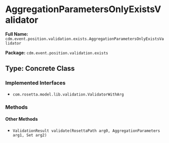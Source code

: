 # AggregationParametersOnlyExistsValidator

**Full Name:** `cdm.event.position.validation.exists.AggregationParametersOnlyExistsValidator`

**Package:** `cdm.event.position.validation.exists`

## Type: Concrete Class

### Implemented Interfaces

- `com.rosetta.model.lib.validation.ValidatorWithArg`

### Methods

#### Other Methods

- `ValidationResult validate(RosettaPath arg0, AggregationParameters arg1, Set arg2)`

